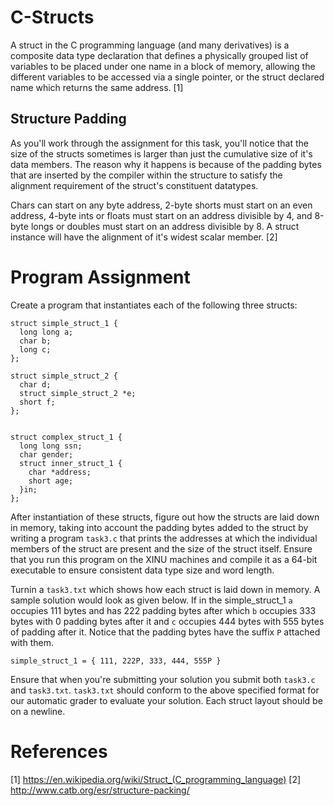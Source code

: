C-Structs
==========

A struct in the C programming language (and many derivatives) is a 
composite data type declaration that defines a physically 
grouped list of variables to be placed under one name in a 
block of memory, allowing the different variables to 
be accessed via a single pointer, or the struct declared 
name which returns the same address. [1]

Structure Padding
------------------

As you'll work through the assignment for this task, you'll notice
that the size of the structs sometimes is larger than just the
cumulative size of it's data members. The reason why it happens is
because of the padding bytes that are inserted by the compiler within
the structure to satisfy the alignment requirement of the struct's 
constituent datatypes.

Chars can start on any byte address, 2-byte shorts must start on an
even address, 4-byte ints or floats must start on an address
divisible by 4, and 8-byte longs or doubles must start on an 
address divisible by 8. A struct instance will have the alignment
of it's widest scalar member. [2]

Program Assignment
===================

Create a program that instantiates each of the following
three structs:
```
struct simple_struct_1 {
  long long a;
  char b;
  long c;
};

struct simple_struct_2 {
  char d;
  struct simple_struct_2 *e;
  short f;
};


struct complex_struct_1 {
  long long ssn;
  char gender;
  struct inner_struct_1 {
    char *address;
    short age;
  }in;
};
```
After instantiation of these structs, figure out how the structs are laid
down in memory, taking into account the padding bytes added to the struct
by writing a program `task3.c` that prints the addresses at which the
individual members of the struct are present and the size of the struct itself.
Ensure that you run this program on the XINU machines and compile it as a 64-bit
executable to ensure consistent data type size and word length.

Turnin a `task3.txt` which shows how each struct is laid down in memory. 
A sample solution would look as given below. If in the simple_struct_1
`a` occupies 111 bytes and has 222 padding bytes after which `b` occupies
333 bytes with 0 padding bytes after it and `c` occupies 444 bytes with
555 bytes of padding after it. Notice that the padding bytes have the 
suffix `P` attached with them. 
 
```
simple_struct_1 = { 111, 222P, 333, 444, 555P }
``` 
Ensure that when you're submitting your solution you submit both 
`task3.c` and `task3.txt`. `task3.txt` should conform to the above specified
format for our automatic grader to evaluate your solution. Each struct layout
should be on a newline.

References
===========

[1] https://en.wikipedia.org/wiki/Struct_(C_programming_language)
[2] http://www.catb.org/esr/structure-packing/
